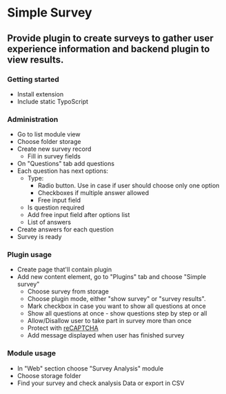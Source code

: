 # Simple Survey

## Provide plugin to create surveys to gather user experience information and backend plugin to view results.

### Getting started

* Install extension
* Include static TypoScript

### Administration

* Go to list module view
* Choose folder storage
* Create new survey record
    * Fill in survey fields
* On "Questions" tab add questions
* Each question has next options:
    * Type:
        * Radio button. Use in case if user should choose only one option
        * Checkboxes if multiple answer allowed
        * Free input field
    * Is question required
    * Add free input field after options list
    * List of answers
* Create answers for each question
* Survey is ready

### Plugin usage

* Create page that'll contain plugin
* Add new content element, go to "Plugins" tab and choose "Simple survey"
    * Choose survey from storage
    * Choose plugin mode, either "show survey" or "survey results".
    * Mark checkbox in case you want to show all questions at once
    * Show all questions at once - show questions step by step or all
    * Allow/Disallow user to take part in survey more than once
    * Protect with [reCAPTCHA](https://www.google.com/recaptcha/)
    * Add message displayed when user has finished survey


### Module usage

* In "Web" section choose "Survey Analysis" module
* Choose storage folder
* Find your survey and check analysis Data or export in CSV